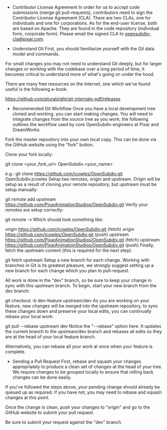 - Contributor License Agreement
In order for us to accept code submissions (merge git pull-requests), contributors need to sign the Contributor License Agreement (CLA). There are two CLAs, one for individuals and one for corporations. As for the end-user license, both are based on Apache. They are found in the code repository (individual form, corporate form). Please email the signed CLA to opensubdiv-cla@pixar.com.

- Understand Git
First, you should familiarize yourself with the Git data model and commands.

For small changes you may not need to understand Git deeply, but for larger changes or working with the codebase over a long period of time, it becomes critical to understand more of what's going on under the hood.

There are many free resources on the internet, one which we've found useful is the following e-book:

https://github.com/pluralsight/git-internals-pdf/releases

- Recommended Git Workflow
Once you have a local development tree cloned and working, you can start making changes. You will need to integrate changes from the source tree as you work; the following outlines the workflow used by core OpenSubdiv engineers at Pixar and DreamWorks:

Fork the master repository into your own local copy. This can be done via the GitHub website using the "fork" button.

Clone your fork locally:

git clone <your_fork_url> OpenSubdiv.<your_name>

e.g.:
git clone https://github.com/jcowles/OpenSubdiv.git OpenSubdiv.jcowles
Setup two remotes, origin and upstream. Origin will be setup as a result of cloning your remote repository, but upstream must be setup manually:

git remote add upstream https://github.com/PixarAnimationStudios/OpenSubdiv.git
Verify your remotes are setup correctly:

git remote -v
Which should look something like:

origin https://github.com/jcowles/OpenSubdiv.git (fetch)
origin https://github.com/jcowles/OpenSubdiv.git (push)
upstream https://github.com/PixarAnimationStudios/OpenSubdiv.git (fetch)
upstream https://github.com/PixarAnimationStudios/OpenSubdiv.git (push)
Finally, fetch the upstream content (this is required for the next step):

git fetch upstream
Setup a new branch for each change. Working with branches in Git is its greatest pleasure, we strongly suggest setting up a new branch for each change which you plan to pull-request.

All work is done in the "dev" branch, so be sure to keep your change in sync with this upstream branch. To begin, start your new branch from the dev branch:

git checkout -b dev-feature upstream/dev
As you are working on your feature, new changes will be merged into the upstream repository, to sync these changes down and preserve your local edits, you can continually rebase your local work:

git pull --rebase upstream dev
Notice the "--rebase" option here. It updates the current branch to the upstream/dev branch and rebases all edits so they are at the head of your local feature branch.

Alternatively, you can rebase all your work at once when your feature is complete.

- Sending a Pull Request
First, rebase and squash your changes appropriately to produce a clean set of changes at the head of your tree. We require changes to be grouped locally to ensure that rolling back changes can be done easily.

If you've followed the steps above, your pending change should already be queued up as required. If you have not, you may need to rebase and squash changes at this point.

Once the change is clean, push your changes to "origin" and go to the GitHub website to submit your pull request.

Be sure to submit your request against the "dev" branch.
